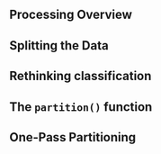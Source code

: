 
## Processing Overview

## Splitting the Data

## Rethinking classification

## The `partition()` function

## One-Pass Partitioning
